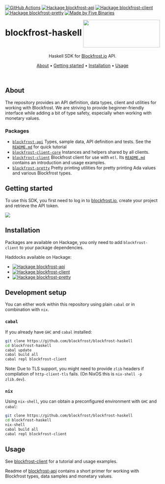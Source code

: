 
[![GitHub Actions](https://img.shields.io/endpoint.svg?url=https%3A%2F%2Factions-badge.atrox.dev%2Fblockfrost%2Fblockfrost-haskell%2Fbadge&style=flat-square)](https://github.com/blockfrost/blockfrost-haskell/actions/workflows/ci.yaml)
[![Hackage blockfrost-api](https://img.shields.io/hackage/v/blockfrost-api.svg?logo=haskell&style=flat-square&label=blockfrost-api)](https://hackage.haskell.org/package/blockfrost-api)
[![Hackage blockfrost-client](https://img.shields.io/hackage/v/blockfrost-client.svg?logo=haskell&style=flat-square&label=blockfrost-client)](https://hackage.haskell.org/package/blockfrost-client)
[![Hackage blockfrost-pretty](https://img.shields.io/hackage/v/blockfrost-pretty.svg?logo=haskell&style=flat-square&label=blockfrost-pretty)](https://hackage.haskell.org/package/blockfrost-pretty)
[![Made by Five Binaries](https://img.shields.io/badge/made%20by-Five%20Binaries-darkviolet.svg?style=flat-square)](https://fivebinaries.com/)

<img src="https://blockfrost.io/images/logo.svg" width="250" align="right" height="90">

# blockfrost-haskell

<br/>

<p align="center">Haskell SDK for <a href="https://blockfrost.io">Blockfrost.io</a> API.</p>
<p align="center">
  <a href="#about">About</a> •
  <a href="#getting-started">Getting started</a> •
  <a href="#installation">Installation</a> •
  <a href="#usage">Usage</a>
</p>

<br/>

## About

The repository provides an API definition, data types, client and utilities
for working with Blockfrost. We are striving to provide beginner-friendly
interface while adding a bit of type safety, especially when working with monetary
values.

### Packages

* [`blockfrost-api`](./blockfrost-api/#readme)
  Types, sample data, API definition and tests. See the [`README.md`](./blockfrost-api/#readme)
  for quick tutorial
* [`blockfrost-client-core`](./blockfrost-client-core/#readme)
  Instances and helpers shared by all clients.
* [`blockfrost-client`](./blockfrost-client/#readme)
  Blockfrost client for use with `mtl`. Its [`README.md`](./blockfrost-api/#readme)
  contains an introduction and usage examples.
* [`blockfrost-pretty`](./blockfrost-pretty/#readme)
  Pretty printing utilities for pretty printing Ada values
  and various Blockfrost types.

## Getting started

To use this SDK, you first need to log in to [blockfrost.io](https://blockfrost.io), create your project and retrieve the API token.

<img src="https://i.imgur.com/smY12ro.png">

<br/>

## Installation

Packages are available on Hackage, you only need to add `blockfrost-client`
to your package dependencies.

Haddocks available on Hackage:
* [![Hackage blockfrost-api](https://img.shields.io/hackage/v/blockfrost-api.svg?logo=haskell&style=flat-square&label=blockfrost-api)](https://hackage.haskell.org/package/blockfrost-api)
* [![Hackage blockfrost-client](https://img.shields.io/hackage/v/blockfrost-client.svg?logo=haskell&style=flat-square&label=blockfrost-client)](https://hackage.haskell.org/package/blockfrost-client)
* [![Hackage blockfrost-pretty](https://img.shields.io/hackage/v/blockfrost-pretty.svg?logo=haskell&style=flat-square&label=blockfrost-pretty)](https://hackage.haskell.org/package/blockfrost-pretty)

## Development setup

You can either work within this repository using plain `cabal` or in combination
with `nix`.

### `cabal`

If you already have `GHC` and `cabal` installed:

```bash
git clone https://github.com/blockfrost/blockfrost-haskell
cd blockfrost-haskell
cabal update
cabal build all
cabal repl blockfrost-client
```

Note: Due to TLS support, you might need to
provide `zlib` headers if compilation
of `http-client-tls` fails. (On NixOS this is `nix-shell -p zlib.dev`).

### `nix`

Using `nix-shell`, you can obtain a preconfigured environment
with `GHC` and `cabal`:

```bash
git clone https://github.com/blockfrost/blockfrost-haskell
cd blockfrost-haskell
nix-shell
cabal build all
cabal repl blockfrost-client
```

## Usage

See [blockfrost-client](./blockfrost-client/#readme) for a tutorial
and usage examples.

Readme of [blockfrost-api](./blockfrost-api/#readme)
contains a short primer for working with Blockfrost
types, data samples and monetary values.

